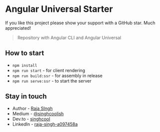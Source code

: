 # Angular Universal Starter

If you like this project please show your support with a GitHub star. Much appreciated!

> Repository with Angular CLI and Angular Universal

## How to start
- `npm install`
- `npm run start` - for client rendering
- `npm run build:ssr` - for assembly in release
- `npm run serve:ssr` - to start the server

## Stay in touch

* Author - [Raja SIngh](https://www.linkedin.com/in/raja-singh-a097458a/)
* Medium - [@singhcoolish](https://medium.com/@singhcoolish)
* Dev.to - [singhcool](https://dev.to/singhcool)
* LinkedIn - [raja-singh-a097458a](https://www.linkedin.com/in/raja-singh-a097458a/)
